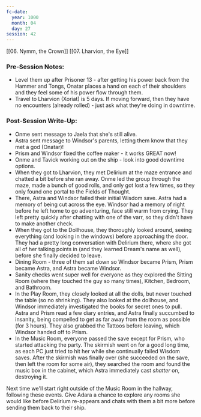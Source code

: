 ```yaml
---
fc-date:
  year: 1000
  month: 04
  day: 27
session: 42
---
```

[[06. Nymm, the Crown]] [[07. Lharvion, the Eye]]

### Pre-Session Notes:

* Level them up after Prisoner 13 - after getting his power back from the Hammer and Tongs, Onatar places a hand on each of their shoulders and they feel some of his power flow through them.
* Travel to Lharvion (Xoriat) is 5 days. If moving forward, then they have no encounters (already rolled) - just ask what they're doing in downtime.

### Post-Session Write-Up:

* Onme sent message to Jaela that she's still alive.
* Astra sent message to Windsor's parents, letting them know that they met a god (Onatar)!
* Prism and Windsor fixed the coffee maker - it works GREAT now!
* Onme and Tavick working out on the ship - look into good downtime options.
* When they got to Lharvion, they met Delirium at the maze entrance and chatted a bit before she ran away. Onme led the group through the maze, made a bunch of good rolls, and only got lost a few times, so they only found one portal to the Fields of Thought.
* There, Astra and Windsor failed their initial Wisdom save. Astra had a memory of being cut across the eye. Windsor had a memory of right before he left home to go adventuring, face still warm from crying. They left pretty quickly after chatting with one of the varr, so they didn't have to make another check.
* When they got to the Dollhouse, they thoroughly looked around, seeing everything (and looking in the windows) before approaching the door. They had a pretty long conversation with Delirium there, where she got all of her talking points in (and they learned Dream's name as well), before she finally decided to leave.
* Dining Room - three of them sat down so Windsor became Prism, Prism became Astra, and Astra became Windsor.
* Sanity checks went super well for everyone as they explored the Sitting Room (where they touched the guy so many times), Kitchen, Bedroom, and Bathroom.
* In the Play Room, they closely looked at all the dolls, but never touched the table (so no shrinking). They also looked at the dollhouse, and Windsor immediately investigated the books for secret ones to pull. Astra and Prism read a few diary entries, and Astra finally succumbed to insanity, being compelled to get as far away from the room as possible (for 3 hours). They also grabbed the Tattoos before leaving, which Windsor handed off to Prism.
* In the Music Room, everyone passed the save except for Prism, who started attacking the party. The skirmish went on for a good long time, as each PC just tried to hit her while she continually failed Wisdom saves. After the skirmish was finally over (she succeeded on the save, then left the room for some air), they searched the room and found the music box in the cabinet, which Astra immediately cast *shatter* on, destroying it.

Next time we'll start right outside of the Music Room in the hallway, following these events. Give Adara a chance to explore any rooms she would like before Delirium re-appears and chats with them a bit more before sending them back to their ship.
